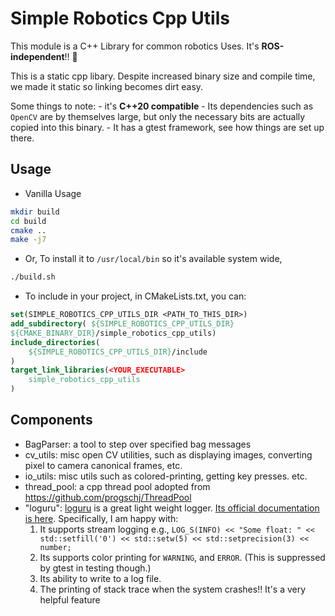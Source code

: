 # Simple Robotics Cpp Utils

This module is a C++ Library for common robotics Uses. It's **ROS-independent**!! 🚀

This is a static cpp libary. Despite increased binary size and compile time, we made it static so linking becomes dirt easy. 

Some things to note:
    - it's **C++20 compatible**
    - Its dependencies such as `OpenCV` are by themselves large, but only the necessary bits are actually copied into this binary.
    - It has a gtest framework, see how things are set up there.

## Usage

- Vanilla Usage

```bash
mkdir build
cd build
cmake ..
make -j7 
```

- Or, To install it to `/usr/local/bin` so it's available system wide, 

```bash
./build.sh 
```

- To include in your project, in CMakeLists.txt, you can:

```cmake
set(SIMPLE_ROBOTICS_CPP_UTILS_DIR <PATH_TO_THIS_DIR>)
add_subdirectory( ${SIMPLE_ROBOTICS_CPP_UTILS_DIR}
${CMAKE_BINARY_DIR}/simple_robotics_cpp_utils)
include_directories(
    ${SIMPLE_ROBOTICS_CPP_UTILS_DIR}/include
)
target_link_libraries(<YOUR_EXECUTABLE>
    simple_robotics_cpp_utils
)
```

## Components

- BagParser: a tool to step over specified bag messages
- cv_utils: misc open CV utilities, such as displaying images, converting pixel to camera canonical frames, etc.
- io_utils: misc utils such as colored-printing, getting key presses. etc.
- thread_pool: a cpp thread pool adopted from https://github.com/progschj/ThreadPool
- "loguru": [loguru](https://github.com/emilk/loguru) is a great light weight logger. [Its official documentation is here](https://emilk.github.io/loguru/index.html). Specifically, I am happy with:
    1. It supports stream logging e.g., `LOG_S(INFO) << "Some float: " << std::setfill('0') << std::setw(5) << std::setprecision(3) << number;`
    1. Its supports color printing for `WARNING`, and `ERROR`. (This is suppressed by gtest in testing though.)
    1. Its ability to write to a log file.
    1. The printing of stack trace when the system crashes!! It's a very helpful feature



